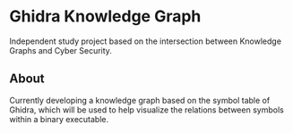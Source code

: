 # Ghidra Knowledge Graph
Independent study project based on the intersection between Knowledge Graphs and Cyber Security.

## About
Currently developing a knowledge graph based on the symbol table of Ghidra, which will be used to help visualize the relations between symbols within a binary executable.
